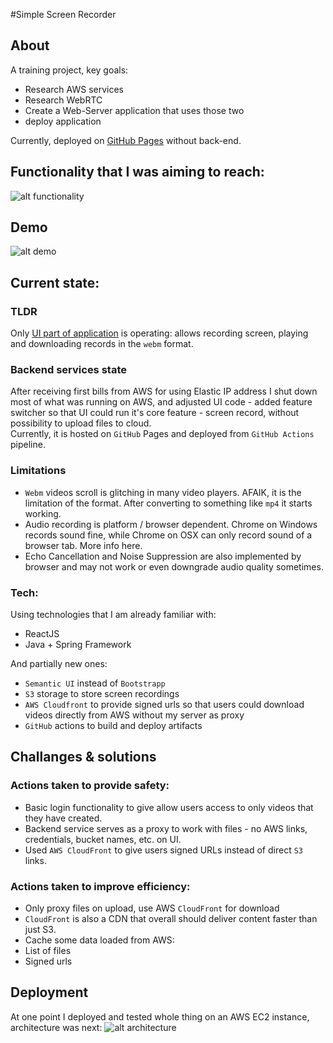 #Simple Screen Recorder
## About
A training project, key goals:
* Research AWS services
* Research WebRTC
* Create a Web-Server application that uses those two
* deploy application
  
Currently, deployed on [GitHub Pages](https://league55.github.io/simple-screen-record/) without back-end.

## Functionality that I was aiming to reach:
![alt functionality](files/functionality.png)

## Demo
![alt demo](files/demo.gif)

## Current state:
### TLDR
Only [UI part of application](https://league55.github.io/RTC-screen-record/) is operating: allows recording screen, playing and downloading records in the `webm` format.


### Backend services state
After receiving first bills from AWS for using Elastic IP address I shut down most of what was running on AWS,
and adjusted UI code - added feature switcher so that UI could run it's core feature - screen record, without possibility to upload files to cloud.    
Currently, it is hosted on `GitHub` Pages and deployed from `GitHub Actions` pipeline.

### Limitations
* `Webm` videos scroll is glitching in many video players. AFAIK, it is the limitation of the format. After converting to something like `mp4` it starts working.
* Audio recording is platform / browser dependent. Chrome on Windows records sound fine, while Chrome on OSX can only record sound of a browser tab. More info here.  
* Echo Cancellation and Noise Suppression are also implemented by browser and may not work or even downgrade audio quality sometimes. 

### Tech:
Using technologies that I am already familiar with:
* ReactJS
* Java + Spring Framework

And partially new ones:
* `Semantic UI` instead of `Bootstrapp`
* `S3` storage to store screen recordings
* `AWS Cloudfront` to provide signed urls so that users could download videos directly from AWS without my server as proxy
* `GitHub` actions to build and deploy artifacts


## Challanges & solutions
### Actions taken to provide safety:
* Basic login functionality to give allow users access to only videos that they have created.
* Backend service serves as a proxy to work with files - no AWS links, credentials, bucket names, etc. on UI.
* Used `AWS CloudFront` to give users signed URLs instead of direct `S3` links.

### Actions taken to improve efficiency:
* Only proxy files on upload, use AWS `CloudFront` for download
* `CloudFront` is also a CDN that overall should deliver content faster than just S3.
* Cache some data loaded from AWS:
* List of files
* Signed urls

## Deployment
At one point I deployed and tested whole thing on an AWS EC2 instance, architecture was next: 
![alt architecture](files/architecture.png)
